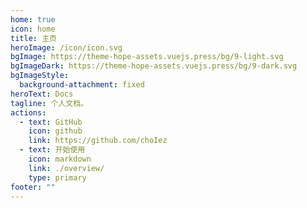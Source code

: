 ```yaml
---
home: true
icon: home
title: 主页
heroImage: /icon/icon.svg
bgImage: https://theme-hope-assets.vuejs.press/bg/9-light.svg
bgImageDark: https://theme-hope-assets.vuejs.press/bg/9-dark.svg
bgImageStyle:
  background-attachment: fixed
heroText: Docs
tagline: 个人文档。
actions:
  - text: GitHub
    icon: github
    link: https://github.com/choIez
  - text: 开始使用
    icon: markdown
    link: ./overview/
    type: primary
footer: ""
---
```

